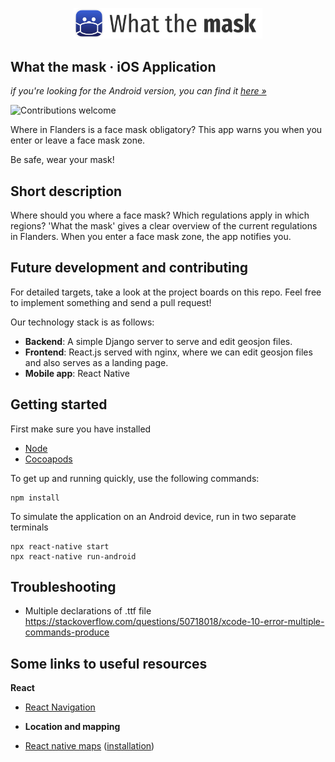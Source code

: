 <p align="center">
    <img src="res/what-the-mask-logo.png" alt="alternate text" width="60%">
 </p>



## What the mask · iOS Application
_if you're looking for the Android version, you can find it [here »](https://github.com/iPieter/what-the-mask-ios)_

![Contributions welcome](https://img.shields.io/badge/contributions-welcome-orange.svg)

Where in Flanders is a face mask obligatory? This app warns you when you enter or leave a face mask zone.

Be safe, wear your mask!

## Short description

Where should you where a face mask? Which regulations apply in which regions?
'What the mask' gives a clear overview of the current regulations in Flanders.
When you enter a face mask zone, the app notifies you.

## Future development and contributing

For detailed targets, take a look at the project boards on this repo. Feel free to implement something and send a pull request!

Our technology stack is as follows:

- **Backend**: A simple Django server to serve and edit geosjon files.
- **Frontend**: React.js served with nginx, where we can edit geosjon files and also serves as a landing page.
- **Mobile app**: React Native

## Getting started

First make sure you have installed
- [Node](https://www.npmjs.com/)
- [Cocoapods](https://cocoapods.org/)

To get up and running quickly, use the following commands:
```
npm install
```

To simulate the application on an Android device, run in two separate terminals
```
npx react-native start
npx react-native run-android
```


## Troubleshooting

- Multiple declarations of .ttf file  
  https://stackoverflow.com/questions/50718018/xcode-10-error-multiple-commands-produce

## Some links to useful resources

**React**

- [React Navigation](https://reactnavigation.org/docs/hello-react-navigation)
- **Location and mapping**

- [React native maps](https://github.com/react-native-maps/react-native-maps) ([installation](https://github.com/react-native-maps/react-native-maps/blob/master/docs/installation.md))

<!-- ## Some useful code snippets

Serve a test geojson file at `http://localhost:8080/test_ghent.geojson`, provided that your python interpreter is python2.

```bash
python -m SimpleHTTPServer 8080
```

## Credits for in legal notice

- point in polygon: https://github.com/substack/point-in-polygon/blob/master/LICENSE -->
